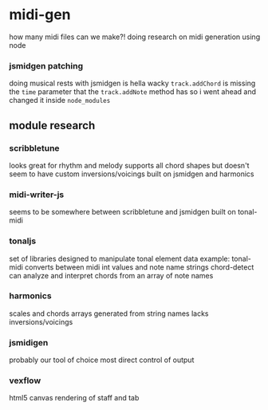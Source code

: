 # midi-gen
how many midi files can we make?!
doing research on midi generation using node

### jsmidgen patching
doing musical rests with jsmidgen is hella wacky
`track.addChord` is missing the `time` parameter that the `track.addNote` method has
so i went ahead and changed it inside `node_modules`

## module research

### scribbletune
looks great for rhythm and melody
supports all chord shapes but doesn't seem to have custom inversions/voicings
built on jsmidgen and harmonics

### midi-writer-js
seems to be somewhere between scribbletune and jsmidgen
built on tonal-midi

### tonaljs
set of libraries designed to manipulate tonal element data
example: tonal-midi converts between midi int values and note name strings
chord-detect can analyze and interpret chords from an array of note names

### harmonics
scales and chords arrays generated from string names
lacks inversions/voicings

### jsmidigen
probably our tool of choice
most direct control of output

### vexflow
html5 canvas rendering of staff and tab

